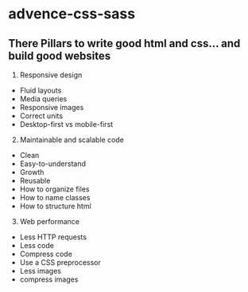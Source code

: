 # advence-css-sass

## There Pillars to write good html and css... and build good websites

1. Responsive design

- Fluid layouts
- Media queries
- Responsive images
- Correct units
- Desktop-first vs mobile-first

2. Maintainable and scalable code

- Clean
- Easy-to-understand
- Growth
- Reusable
- How to organize files
- How to name classes
- How to structure html

3. Web performance

- Less HTTP requests
- Less code
- Compress code
- Use a CSS preprocessor
- Less images
- compress images
